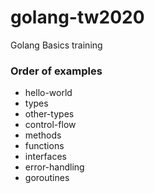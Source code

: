 # golang-tw2020
Golang Basics training

### Order of examples
* hello-world
* types
* other-types
* control-flow
* methods
* functions
* interfaces
* error-handling
* goroutines



